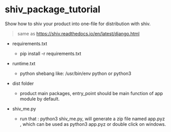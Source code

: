 # shiv_package_tutorial

Show how to shiv your product into one-file for distribution with shiv. 

> same as https://shiv.readthedocs.io/en/latest/django.html

- requirements.txt
  - pip install -r requirements.txt

- runtime.txt
  - python shebang like: /usr/bin/env python or python3
- dist folder
  - product main packages, entry_point should be main function of app  module by default.
- shiv_me.py
  - run that : python3 shiv_me.py, will generate a zip file named app.pyz , which can be used as python3 app.pyz or double click on windows.
